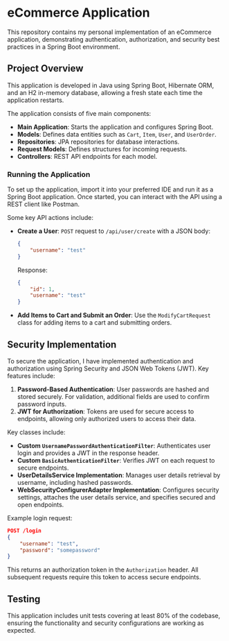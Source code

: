 # eCommerce Application

This repository contains my personal implementation of an eCommerce application, demonstrating authentication, authorization, and security best practices in a Spring Boot environment.

## Project Overview
This application is developed in Java using Spring Boot, Hibernate ORM, and an H2 in-memory database, allowing a fresh state each time the application restarts.

The application consists of five main components:
- **Main Application**: Starts the application and configures Spring Boot.
- **Models**: Defines data entities such as `Cart`, `Item`, `User`, and `UserOrder`.
- **Repositories**: JPA repositories for database interactions.
- **Request Models**: Defines structures for incoming requests.
- **Controllers**: REST API endpoints for each model.

### Running the Application
To set up the application, import it into your preferred IDE and run it as a Spring Boot application. Once started, you can interact with the API using a REST client like Postman.

Some key API actions include:
- **Create a User**: `POST` request to `/api/user/create` with a JSON body:
   ```json
   {
       "username": "test"
   }
   ```

   Response:
   ```json
   {
       "id": 1,
       "username": "test"
   }
   ```

- **Add Items to Cart and Submit an Order**: Use the `ModifyCartRequest` class for adding items to a cart and submitting orders.

## Security Implementation
To secure the application, I have implemented authentication and authorization using Spring Security and JSON Web Tokens (JWT). Key features include:

1. **Password-Based Authentication**: User passwords are hashed and stored securely. For validation, additional fields are used to confirm password inputs.
2. **JWT for Authorization**: Tokens are used for secure access to endpoints, allowing only authorized users to access their data.

Key classes include:
- **Custom `UsernamePasswordAuthenticationFilter`**: Authenticates user login and provides a JWT in the response header.
- **Custom `BasicAuthenticationFilter`**: Verifies JWT on each request to secure endpoints.
- **UserDetailsService Implementation**: Manages user details retrieval by username, including hashed passwords.
- **WebSecurityConfigurerAdapter Implementation**: Configures security settings, attaches the user details service, and specifies secured and open endpoints.

Example login request:
```json
POST /login 
{
    "username": "test",
    "password": "somepassword"
}
```

This returns an authorization token in the `Authorization` header. All subsequent requests require this token to access secure endpoints.

## Testing
This application includes unit tests covering at least 80% of the codebase, ensuring the functionality and security configurations are working as expected.